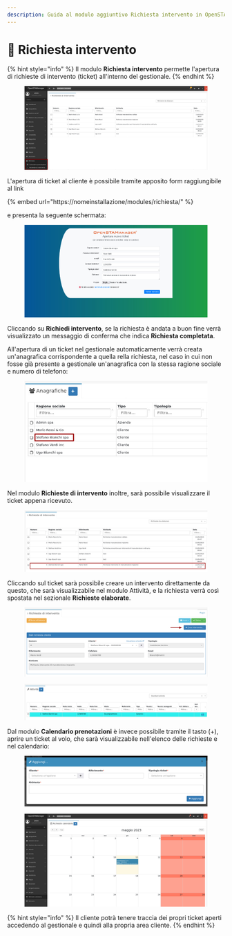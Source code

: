 ```yaml
---
description: Guida al modulo aggiuntivo Richiesta intervento in OpenSTAManager
---
```


# 📗 Richiesta intervento

{% hint style="info" %}
Il modulo **Richiesta intervento** permette l'apertura di richieste di intervento (ticket) all'interno del gestionale.
{% endhint %}

<figure><img src="../.gitbook/assets/immagine (811).png" alt=""><figcaption></figcaption></figure>

L'apertura di ticket al cliente è possibile tramite apposito form raggiungibile al link

{% embed url="https://nomeinstallazione/modules/richiesta/" %}

e presenta la seguente schermata:

<figure><img src="../.gitbook/assets/immagine (805).png" alt=""><figcaption></figcaption></figure>

Cliccando su **Richiedi intervento**, se la richiesta è andata a buon fine verrà visualizzato un messaggio di conferma che indica **Richiesta completata**.

All'apertura di un ticket nel gestionale automaticamente verrà creata un'anagrafica corrispondente a quella rella richiesta, nel caso in cui non fosse già presente a gestionale un'anagrafica con la stessa ragione sociale e numero di telefono:

<figure><img src="../.gitbook/assets/immagine (462).png" alt=""><figcaption></figcaption></figure>

Nel modulo **Richieste di intervento** inoltre, sarà possibile visualizzare il ticket appena ricevuto.

<figure><img src="../.gitbook/assets/immagine (614).png" alt=""><figcaption></figcaption></figure>

Cliccando sul ticket sarà possibile creare un intervento direttamente da questo, che sarà visualizzabile nel modulo Attività, e la richiesta verrà così spostata nel sezionale **Richieste elaborate**.

<figure><img src="../.gitbook/assets/immagine (807).png" alt=""><figcaption></figcaption></figure>

<figure><img src="../.gitbook/assets/immagine (295).png" alt=""><figcaption></figcaption></figure>

Dal modulo **Calendario prenotazioni** è invece possibile tramite il tasto (+), aprire un ticket al volo, che sarà visualizzabile nell'elenco delle richieste e nel calendario:

<figure><img src="../.gitbook/assets/immagine (617).png" alt=""><figcaption></figcaption></figure>

<figure><img src="../.gitbook/assets/immagine (308).png" alt=""><figcaption></figcaption></figure>

{% hint style="info" %}
Il cliente potrà tenere traccia dei propri ticket aperti accedendo al gestionale e quindi alla propria area cliente.
{% endhint %}
